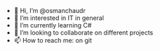 - 👋 Hi, I’m @osmanchaudr
- 👀 I’m interested in IT in general
- 🌱 I’m currently learning C#
- 💞️ I’m looking to collaborate on different projects
- 📫 How to reach me: on git

<!---
osmanchaudr/osmanchaudr is a ✨ special ✨ repository because its `README.md` (this file) appears on your GitHub profile.
You can click the Preview link to take a look at your changes.
--->

